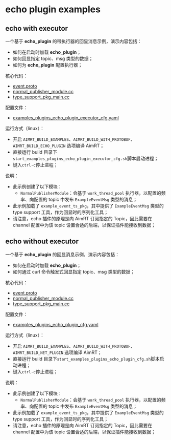 # echo plugin examples

## echo with executor

一个基于 **echo_plugin** 的带执行器的回显消息示例，演示内容包括：
- 如何在启动时加载 **echo_plugin**；
- 如何回显指定 topic、msg 类型的数据；
- 如何为 **echo_plugin** 配置执行器；


核心代码：
- [event.proto](../../../protocols/example/event.proto)
- [normal_publisher_module.cc](../../cpp/pb_chn/module/normal_publisher_module/normal_publisher_module.cc)
- [type_support_pkg_main.cc](./example_event_ts_pkg/type_support_pkg_main.cc)


配置文件：
- [examples_plugins_echo_plugin_executor_cfg.yaml](./install/linux/bin/cfg/examples_plugins_echo_plugin_executor_cfg.yaml)


运行方式（linux）：
- 开启 `AIMRT_BUILD_EXAMPLES`、`AIMRT_BUILD_WITH_PROTOBUF`、`AIMRT_BUILD_ECHO_PLUGIN` 选项编译 AimRT；
- 直接运行 build 目录下`start_examples_plugins_echo_plugin_executor_cfg.sh`脚本启动进程；
- 键入`ctrl-c`停止进程；


说明：
- 此示例创建了以下模块：
  - `NormalPublisherModule`：会基于 `work_thread_pool` 执行器，以配置的频率、向配置的 topic 中发布 `ExampleEventMsg` 类型的消息；
- 此示例加载了 `example_event_ts_pkg`，其中提供了 `ExampleEventMsg` 类型的 type support 工具，作为回显时的序列化工具；
- 请注意，echo 插件的原理是向 AimRT 订阅指定的 Topic，因此需要在 channel 配置中为该 topic 设置合适的后端，以保证插件能接收到数据；


## echo without executor

一个基于 **echo_plugin** 的回显消息示例，演示内容包括：
- 如何在启动时加载 **echo_plugin**；
- 如何通过 curl 命令触发式回显指定 topic、msg 类型的数据；


核心代码：
- [event.proto](../../../protocols/example/event.proto)
- [normal_publisher_module.cc](../../cpp/pb_chn/module/normal_publisher_module/normal_publisher_module.cc)
- [type_support_pkg_main.cc](./example_event_ts_pkg/type_support_pkg_main.cc)


配置文件：
- [examples_plugins_echo_plugin_cfg.yaml](./install/linux/bin/cfg/examples_plugins_echo_plugin_cfg.yaml)


运行方式（linux）：
- 开启 `AIMRT_BUILD_EXAMPLES`、`AIMRT_BUILD_WITH_PROTOBUF`、`AIMRT_BUILD_NET_PLUGIN` 选项编译 AimRT；
- 直接运行 build 目录下`start_examples_plugins_echo_plugin_cfg.sh`脚本启动进程；
- 键入`ctrl-c`停止进程；


说明：
- 此示例创建了以下模块：
  - `NormalPublisherModule`：会基于 `work_thread_pool` 执行器，以配置的频率、向配置的 topic 中发布 `ExampleEventMsg` 类型的消息；
- 此示例加载了 `example_event_ts_pkg`，其中提供了 `ExampleEventMsg` 类型的 type support 工具，作为回显时的序列化工具；
- 请注意，echo 插件的原理是向 AimRT 订阅指定的 Topic，因此需要在 channel 配置中为该 topic 设置合适的后端，以保证插件能接收到数据；
